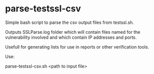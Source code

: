 # parse-testssl-csv

Simple bash script to parse the csv output files from testssl.sh.

Outputs SSLParse.log folder which will contain files named for the vulnerability involved and which contain IP addresses and ports.

Usefull for generating lists for use in reports or other verification tools.

Use:

parse-testssl-csv.sh \<path to input file>
